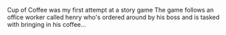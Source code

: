 Cup of Coffee was my first attempt at a story game
The game follows an office worker called henry who's ordered around by his boss and is tasked with bringing in his coffee...
